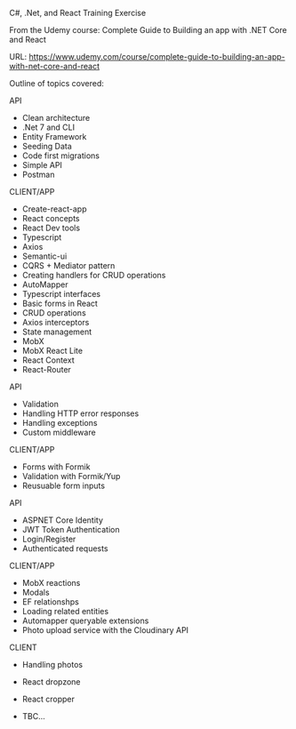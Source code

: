 C#, .Net, and React Training Exercise

From the Udemy course: Complete Guide to Building an app with .NET Core and React

URL: https://www.udemy.com/course/complete-guide-to-building-an-app-with-net-core-and-react

Outline of topics covered:

API

-   Clean architecture
-   .Net 7 and CLI
-   Entity Framework
-   Seeding Data
-   Code first migrations
-   Simple API
-   Postman

CLIENT/APP

-   Create-react-app
-   React concepts
-   React Dev tools
-   Typescript
-   Axios
-   Semantic-ui
-   CQRS + Mediator pattern
-   Creating handlers for CRUD operations
-   AutoMapper
-   Typescript interfaces
-   Basic forms in React
-   CRUD operations
-   Axios interceptors
-   State management
-   MobX
-   MobX React Lite
-   React Context
-   React-Router

API

-   Validation
-   Handling HTTP error responses
-   Handling exceptions
-   Custom middleware

CLIENT/APP

-   Forms with Formik
-   Validation with Formik/Yup
-   Reusuable form inputs

API

-   ASPNET Core Identity
-   JWT Token Authentication
-   Login/Register
-   Authenticated requests

CLIENT/APP

-   MobX reactions
-   Modals
-   EF relationshps
-   Loading related entities
-   Automapper queryable extensions
-   Photo upload service with the Cloudinary API

CLIENT

-   Handling photos
-   React dropzone
-   React cropper

-   TBC...
